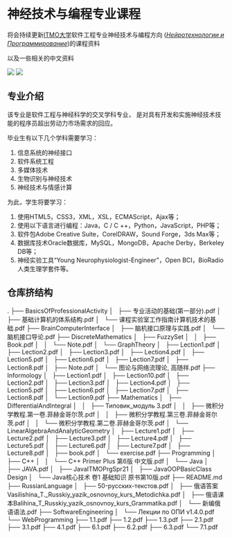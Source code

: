 # 神经技术与编程专业课程
将会持续更新[ITMO大学](https://cn.itmo.ru/cn/)软件工程专业神经技术与编程方向 (*[Нейротехнологии и Программирование](https://abit.itmo.ru/program/14552/#passport)*)的课程资料

以及一些相关的中文资料

![](https://img.shields.io/badge/wechat-Spbgzh-green)      	![](https://img.shields.io/badge/mail-spbgzh%40niuitmo.ru-blue)

## 专业介绍
该专业是软件工程与神经科学的交叉学科专业，
是对具有开发和实施神经技术技能的程序员超出劳动力市场需求的回应。

毕业生有以下几个学科需要学习：

 1. 信息系统的神经接口
 2. 软件系统工程
 3. 多媒体技术
 4. 生物识别与神经技术
 5. 神经技术与情感计算

为此，学生将要学习：
 1. 使用HTML5，CSS3，XML，XSL，ECMAScript，Ajax等；
 2. 使用以下语言进行编程：Java，C / C ++，Python，JavaScript，PHP等；
 3. 软件包Adobe Creative Suite，CorelDRAW，Sound Forge，3ds Max等；
 4. 数据库技术Oracle数据库，MySQL，MongoDB，Apache Derby，Berkeley DB等；
 5. 神经实验工具“Young Neurophysiologist-Engineer”，Open BCI，BioRadio人类生理学套件等。

## 仓库挤结构
.
├── BasicsOfProfessionalActivity
│   ├── 专业活动的基础(第一部分).pdf
│   ├── 基础计算机的体系结构.pdf
│   └── 课程实验室工作指南计算机技术的基础.pdf
├── BrainComputerInterface
│   ├── 脑机接口原理与实践.pdf
│   └── 脑机接口导论.pdf
├── DiscreteMathematics
│   ├── FuzzySet
│   │   ├── Book.pdf
│   │   └── Note.pdf
│   └── GraphTheory
│       ├── Lection1.pdf
│       ├── Lection2.pdf
│       ├── Lection3.pdf
│       ├── Lection4.pdf
│       ├── Lection5.pdf
│       ├── Lection6.pdf
│       ├── Lection7.pdf
│       ├── Lection8.pdf
│       ├── Note.pdf
│       └── 图论与网络流理论, 高随祥.pdf
├── Informology
│   ├── Lection1.pdf
│   ├── Lection10.pdf
│   ├── Lection2.pdf
│   ├── Lection3.pdf
│   ├── Lection4.pdf
│   ├── Lection5.pdf
│   ├── Lection6.pdf
│   ├── Lection7.pdf
│   ├── Lection8.pdf
│   └── Lection9.pdf
├── Mathematics
│   ├── DifferentialAndIntegral
│   │   ├── Типовик_модуль 3.pdf
│   │   ├── 微积分学教程.第一卷.菲赫金哥尔茨.pdf
│   │   ├── 微积分学教程.第三卷.菲赫金哥尔茨.pdf
│   │   └── 微积分学教程.第二卷.菲赫金哥尔茨.pdf
│   └── LinearAlgebraAndAnalyticGeometry
│       ├── Lecture1.pdf
│       ├── Lecture2.pdf
│       ├── Lecture3.pdf
│       ├── Lecture4.pdf
│       ├── Lecture5.pdf
│       ├── Lecture6.pdf
│       ├── Lecture7.pdf
│       ├── Lecture8.pdf
│       ├── book.pdf
│       └── exercise.pdf
├── Programming
│   ├── C++
│   │   └── C++ Primer Plus 第6版 中文版.pdf
│   └── Java
│       ├── JAVA.pdf
│       ├── JavaITMOPrgSpr21
│       ├── JavaOOPBasicClass Design
│       └── Java核心技术  卷1  基础知识  原书第10版.pdf
├── README.md
├── RussianLanguage
│   ├── 50-русских-текстов.pdf
│   ├── 俄语答案Vasilishina_T._Russkiy_yazik_osnovnoy_kurs_Metodichka.pdf
│   ├── 俄语课本Balihina_T_Russkiy_yazik_osnovnoy_kurs_Grammatika.pdf
│   └── 新编俄语语法.pdf
├── SoftwareEngineering
│   └── Лекции по ОПИ v1.4.0.pdf
└── WebProgramming
    ├── 1.1.pdf
    ├── 1.2.pdf
    ├── 1.3.pdf
    ├── 2.1.pdf
    ├── 3.1.pdf
    ├── 4.1.pdf
    ├── 6.1.pdf
    ├── 6.2.pdf
    ├── 6.3.pdf
    └── 7.1.pdf
